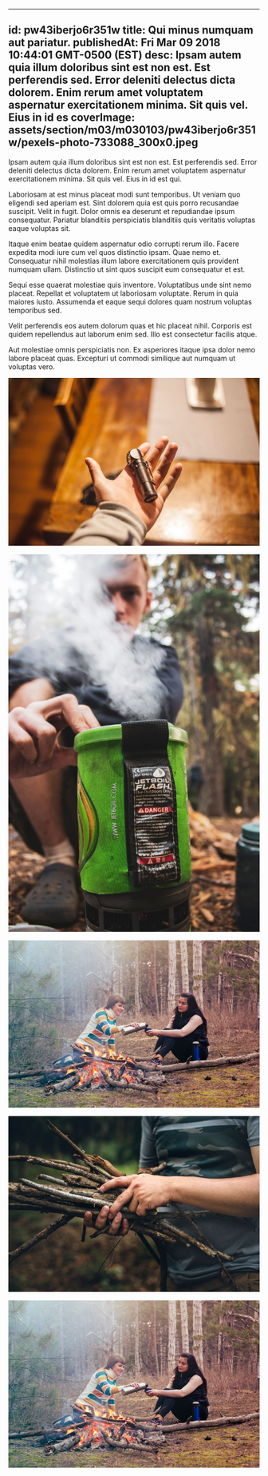 
---
id: pw43iberjo6r351w
title: Qui minus numquam aut pariatur.
publishedAt: Fri Mar 09 2018 10:44:01 GMT-0500 (EST)
desc: Ipsam autem quia illum doloribus sint est non est. Est perferendis sed. Error deleniti delectus dicta dolorem. Enim rerum amet voluptatem aspernatur exercitationem minima. Sit quis vel. Eius in id es
coverImage: assets/section/m03/m030103/pw43iberjo6r351w/pexels-photo-733088_300x0.jpeg
---




Ipsam autem quia illum doloribus sint est non est. Est perferendis sed. Error deleniti delectus dicta dolorem. Enim rerum amet voluptatem aspernatur exercitationem minima. Sit quis vel. Eius in id est qui.
 
Laboriosam at est minus placeat modi sunt temporibus. Ut veniam quo eligendi sed aperiam est. Sint dolorem quia est quis porro recusandae suscipit. Velit in fugit. Dolor omnis ea deserunt et repudiandae ipsum consequatur. Pariatur blanditiis perspiciatis blanditiis quis veritatis voluptas eaque voluptas sit.
 
Itaque enim beatae quidem aspernatur odio corrupti rerum illo. Facere expedita modi iure cum vel quos distinctio ipsam. Quae nemo et. Consequatur nihil molestias illum labore exercitationem quis provident numquam ullam. Distinctio ut sint quos suscipit eum consequatur et est.


Sequi esse quaerat molestiae quis inventore. Voluptatibus unde sint nemo placeat. Repellat et voluptatem ut laboriosam voluptate. Rerum in quia maiores iusto. Assumenda et eaque sequi dolores quam nostrum voluptas temporibus sed.
 
Velit perferendis eos autem dolorum quas et hic placeat nihil. Corporis est quidem repellendus aut laborum enim sed. Illo est consectetur facilis atque.
 
Aut molestiae omnis perspiciatis non. Ex asperiores itaque ipsa dolor nemo labore placeat quas. Excepturi ut commodi similique aut numquam ut voluptas vero.



![image from pexels.com](assets/section/m03/m030103/pw43iberjo6r351w/pexels-photo-733088.jpeg)

![image from pexels.com](assets/section/m03/m030103/pw43iberjo6r351w/pexels-photo-1365430.jpeg)

![image from pexels.com](assets/section/m03/m030103/pw43iberjo6r351w/pexels-photo-344100.jpeg)

![image from pexels.com](assets/section/m03/m030103/pw43iberjo6r351w/pexels-photo-1251178.jpeg)

![image from pexels.com](assets/section/m03/m030103/pw43iberjo6r351w/pexels-photo-344100.jpeg)


